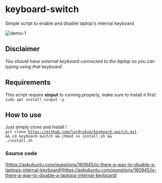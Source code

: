# keyboard-switch
Simple script to enable and disable laptop's internal keyboard  

![demo-1](https://user-images.githubusercontent.com/63897143/129645800-e3047d82-a804-44ce-b2a8-c717c17fd24c.png)  

## Disclaimer
*You should have external keyboard connected to the laptop so you can typing using that keyboard.*

## Requirements
This script require **xinput** to running properly, make sure to install it first:  
<code>sudo apt install xinput -y</code>

## How to use
Just simply clone and install !  
<code>git clone https://github.com/lordrukie/keyboard-switch.git && cd keyboard-switch && chmod +x install.sh && ./install.sh</code>

### Source code
[https://askubuntu.com/questions/160945/is-there-a-way-to-disable-a-laptops-internal-keyboard](https://askubuntu.com/questions/160945/is-there-a-way-to-disable-a-laptops-internal-keyboard)
